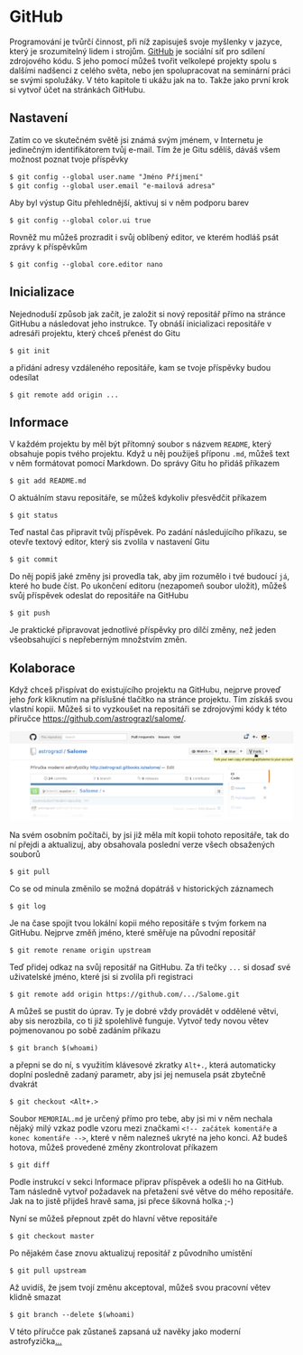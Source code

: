 # GitHub

Programování je tvůrčí činnost, při níž zapisuješ svoje myšlenky v 
jazyce, který je srozumitelný lidem i strojům. 
[GitHub](https://github.com) je sociální síť pro sdílení zdrojového 
kódu. S jeho pomocí můžeš tvořit velkolepé projekty spolu s dalšími 
nadšenci z celého světa, nebo jen spolupracovat na seminární práci se 
svými spolužáky. V této kapitole ti ukážu jak na to. Takže jako první 
krok si vytvoř účet na stránkách GitHubu.


## Nastavení

Zatím co ve skutečném světě jsi známá svým jménem, v Internetu je 
jedinečným identifikátorem tvůj e-mail. Tím že je Gitu sdělíš, dáváš 
všem možnost poznat tvoje příspěvky

	$ git config --global user.name "Jméno Příjmení"
	$ git config --global user.email "e-mailová adresa"

Aby byl výstup Gitu přehlednější, aktivuj si v něm podporu barev

	$ git config --global color.ui true

Rovněž mu můžeš prozradit i svůj oblíbený editor, ve kterém hodláš psát 
zprávy k příspěvkům

	$ git config --global core.editor nano


## Inicializace

Nejednoduší způsob jak začít, je založit si nový repositář přímo na 
stránce GitHubu a následovat jeho instrukce. Ty obnáší inicializaci 
repositáře v adresáři projektu, který chceš přenést do Gitu

	$ git init

a přidání adresy vzdáleného repositáře, kam se tvoje příspěvky budou 
odesílat

	$ git remote add origin ...

## Informace

V každém projektu by měl být přítomný soubor s názvem `README`, který 
obsahuje popis tvého projektu. Když u něj použiješ příponu `.md`, můžeš 
text v něm formátovat pomocí Markdown. Do správy Gitu ho přidáš 
příkazem

	$ git add README.md

O aktuálním stavu repositáře, se můžeš kdykoliv přesvědčit příkazem

	$ git status

Teď nastal čas připravit tvůj příspěvek. Po zadání následujícího 
příkazu, se otevře textový editor, který sis zvolila v nastavení Gitu

	$ git commit

Do něj popiš jaké změny jsi provedla tak, aby jim rozumělo i tvé 
budoucí `já`, které ho bude číst. Po ukončení editoru (nezapomeň soubor 
uložit), můžeš svůj příspěvek odeslat do repositáře na GitHubu

	$ git push

Je praktické připravovat jednotlivé příspěvky pro dílčí změny, než 
jeden všeobsahující s nepřeberným množstvím změn.


## Kolaborace

Když chceš přispívat do existujícího projektu na GitHubu, nejprve 
proveď jeho *fork* kliknutím na příslušné tlačítko na stránce projektu. 
Tím získáš svou vlastní kopii. Můžeš si to vyzkoušet na repositáři se 
zdrojovými kódy k této příručce 
<https://github.com/astrograzl/salome/>.

![github](screenshots/github.png)

Na svém osobním počítači, by jsi již měla mít kopii tohoto repositáře, 
tak do ní přejdi a aktualizuj, aby obsahovala poslední verze všech 
obsažených souborů

	$ git pull

Co se od minula změnilo se možná dopátráš v historických záznamech

	$ git log

Je na čase spojit tvou lokální kopii mého repositáře s tvým forkem na 
GitHubu. Nejprve změň jméno, které směřuje na původní repositář

	$ git remote rename origin upstream
	
Teď přidej odkaz na svůj repositář na GitHubu. Za tři tečky `...` si 
dosaď své uživatelské jméno, které jsi si zvolila při registraci

	$ git remote add origin https://github.com/.../Salome.git

A můžeš se pustit do úprav. Ty je dobré vždy provádět v oddělené větvi, 
aby sis nerozbila, co ti již spolehlivě funguje. Vytvoř tedy novou 
větev pojmenovanou po sobě zadáním příkazu

	$ git branch $(whoami)

a přepni se do ní, s využitím klávesové zkratky `Alt+.`, která 
automaticky doplní posledně zadaný parametr, aby jsi jej nemusela psát 
zbytečně dvakrát

	$ git checkout <Alt+.>

Soubor `MEMORIAL.md` je určený přímo pro tebe, aby jsi mi v něm nechala 
nějaký milý vzkaz podle vzoru mezi značkami `<!-- začátek komentáře` a 
`konec komentáře -->`, které v něm nalezneš ukryté na jeho konci. Až 
budeš hotova, můžeš provedené změny zkontrolovat příkazem

	$ git diff

Podle instrukcí v sekci Informace připrav příspěvek a odešli ho na 
GitHub. Tam následně vytvoř požadavek na přetažení své větve do mého 
repositáře. Jak na to jistě přijdeš hravě sama, jsi přece šikovná holka 
;-)

Nyní se můžeš přepnout zpět do hlavní větve repositáře

	$ git checkout master

Po nějakém čase znovu aktualizuj repositář z původního umístění

	$ git pull upstream

Až uvidíš, že jsem tvojí změnu akceptoval, můžeš svou pracovní větev 
klidně smazat

	$ git branch --delete $(whoami)

V této příručce pak zůstaneš zapsaná už navěky jako moderní 
astrofyzička[...](XTERM.md)
